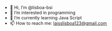 - 👋 Hi, I’m @lisboa-bsi
- 👀 I’m interested in programming 
- 🌱 I’m currently learning Java Script
- 📫 How to reach me: laisslisboa123@gmail.com

<!---
lisboa-bsi/lisboa-bsi is a ✨ special ✨ repository because its `README.md` (this file) appears on your GitHub profile.
You can click the Preview link to take a look at your changes.
--->
